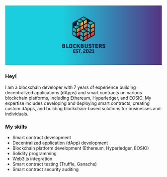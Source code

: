 ![alt text](design-c49dd68e-1a92-4f05-9a38-192ea4174fe7.png)

### Hey! 
I am a blockchain developer with 7 years of experience building decentralized applications (dApps) and smart contracts on various blockchain platforms, including Ethereum, Hyperledger, and EOSIO. My expertise includes developing and deploying smart contracts, creating custom dApps, and building blockchain-based solutions for businesses and individuals.

### My skills

* Smart contract development
* Decentralized application (dApp) development
* Blockchain platform development (Ethereum, Hyperledger, EOSIO)
* Solidity programming
* Web3.js integration
* Smart contract testing (Truffle, Ganache)
* Smart contract security auditing
